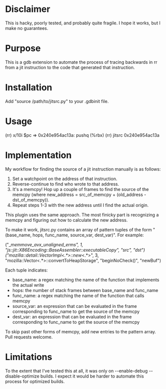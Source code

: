 # Disclaimer

This is hacky, poorly tested, and probably quite fragile. I hope it works, but I make no guarantees.

# Purpose

This is a gdb extension to automate the process of tracing backwards in rr from a jit instruction to the code that generated that instruction.

# Installation

Add "source /path/to/jitsrc.py" to your .gdbinit file.

# Usage
  (rr) x/10i $pc
  => 0x240e954ac13a:	pushq  (%rbx)
  (rr) jitsrc 0x240e954ac13a

# Implementation

My workflow for finding	the source of a jit instruction manually is as follows:

1. Set a watchpoint on the address of that instruction.
2. Reverse-continue to find who wrote to that address.
3. It's a memcpy! Hop up a couple of frames to find the source of the memcpy (where new_address = src_of_memcpy + (old_address - dst_of_memcpy)).
4. Repeat steps 1-3 with the new address until I find the actual origin.

This plugin uses the same approach. The most finicky part is recognizing a memcpy and figuring out how to calculate the new address.

To make it work, jitsrc.py contains an array of pattern tuples of the form "(base_name, hops, func_name, source_var, dest_var)". For example:

   ("__memmove_avx_unaligned_erms", 1, "js::jit::X86Encoding::BaseAssembler::executableCopy", "src", "dst")
   ("mozilla::detail::VectorImpl<.&ast;>::new_<.&ast;>", 3, "mozilla::Vector<.&ast;>::convertToHeapStorage", "beginNoCheck()", "newBuf")

Each tuple indicates:
- base_name: a regex matching the name of the function that implements the actual write
- hops: the number of stack frames between base_name and func_name
- func_name: a regex matching the name of the function that calls memcpy
- source_var: an expression that can be evaluated in the frame corresponding to func_name to get the source of the memcpy
- dest_var: an expression that can be evaluated in the frame corresponding to func_name to get the source of the memcpy

To skip past other forms of memcpy, add new entries to the pattern array. Pull requests welcome.

# Limitations

To the extent that I've tested this at all, it was only on --enable-debug --disable-optimize builds. I expect it would be harder to automate this process for optimized builds.
